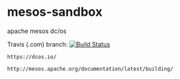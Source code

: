 # mesos-sandbox
apache mesos 
dc/os 

Travis (.com)  branch:
[![Build Status](https://travis-ci.com/githubfoam/mesos-sandbox.svg?branch=dev)](https://travis-ci.com/githubfoam/mesos-sandbox)  

~~~
https://dcos.io/
~~~
~~~
http://mesos.apache.org/documentation/latest/building/

~~~
